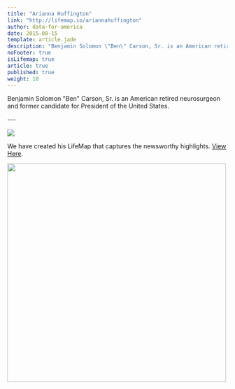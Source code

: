 ```yaml
---
title: "Arianna Huffington"
link: "http://lifemap.io/ariannahuffington"
author: data-for-america
date: 2015-08-15
template: article.jade
description: "Benjamin Solomon \"Ben\" Carson, Sr. is an American retired neurosurgeon and former candidate for President of the United States."
noFooter: true
isLifemap: true
article: true
published: true
weight: 10
---
```


<p>
  Benjamin Solomon "Ben" Carson, Sr. is an American retired neurosurgeon and former candidate for President of the United States.
</p>
---
<p>
<img class="ui medium image" style="margin: 0 auto;" src="http://lifemap.io/img/ariannahuffington.gif" />
</p>
<p>
   We have created his LifeMap that captures the newsworthy highlights. <a href="http://lifemap.io/ariannahuffington/" target="_blank">View Here</a>.
</p>
<a href="http://lifemap.io/ariannahuffington/" target="_blank">
<img class="ui medium image" style="width:500px; margin: 0 auto;" src="/img/lifemap/ariannahuffington.jpg" />
</a>

